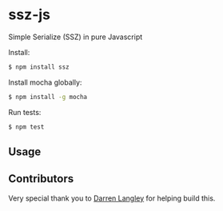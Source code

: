 # ssz-js
Simple Serialize (SSZ) in pure Javascript

Install:
```bash
$ npm install ssz
```

Install mocha globally:
```bash
$ npm install -g mocha
```

Run tests:
```bash
$ npm test
```

## Usage

## Contributors
Very special thank you to [Darren Langley](https://github.com/darrenlangley) for helping build this.
